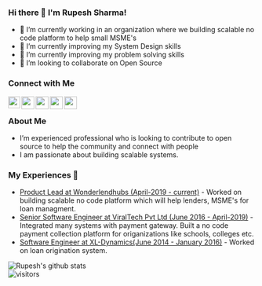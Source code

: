 ### Hi there 👋 I'm Rupesh Sharma!

<!--
**rupesh137/rupesh137** is a ✨ _special_ ✨ repository because its `README.md` (this file) appears on your GitHub profile.
-->

- 🔭 I’m currently working in an organization where we building scalable no code platform to help small MSME's
- 🌱 I’m currently improving my System Design skills
- 🌱 I’m currently improving my problem solving skills
- 👯 I’m looking to collaborate on Open Source

### Connect with Me

<a href="https://www.linkedin.com/in/rupeshsharma137/">
  <img align="left" width="24px" src="https://cdn.jsdelivr.net/npm/simple-icons@v3/icons/linkedin.svg"  />
</a>
<a href="https://twitter.com/rupesh1115">
  <img align="left" width="26px" src="https://cdn.jsdelivr.net/npm/simple-icons@v3/icons/twitter.svg" />
</a>
<a href="https://rupeshsharma.hashnode.dev/">
  <img align="left" width="26px" src="https://img.icons8.com/external-justicon-lineal-justicon/64/000000/external-blog-graphic-design-justicon-lineal-justicon.png" />
</a>
<a href="https://rupeshsharmatech.wordpress.com/">
  <img align="left" width="26px" src="https://cdn.jsdelivr.net/npm/simple-icons@3.13.0/icons/blogger.svg" />
</a>
<a href="https://resume.creddle.io/resume/1jr7ne3jh5t">
  <img align="left" width="26px" src="https://img.icons8.com/ios/50/000000/resume.png" />
</a>

<br />

### About Me
- I’m experienced professional who is looking to contribute to open source to help the community and connect with people </br>
- I am passionate about building scalable systems. </br>

### My Experiences 🙌
- [Product Lead at Wonderlendhubs (April-2019 - current)](https://wonderlendhubs.com/) - Worked on building scalable no code platform which will help lenders, MSME's for loan managment.
- [Senior Software Engineer at ViralTech Pvt Ltd (June 2016 - April-2019)](https://www.viraltech.in/) -  Integrated many systems with payment gateway. Built a no code payment collection platform for origanizations like schools, colleges etc.
- [Software Engineer at XL-Dynamics(June 2014 - January 2016)](https://www.xldynamics.com/) - Worked on loan origination system.


![Rupesh's github stats](https://github-readme-stats.vercel.app/api?username=rupesh137&show_icons=true&hide_border=true)
<br />
![visitors](https://visitor-badge.laobi.icu/badge?page_id=rupesh137.rupesh137)
